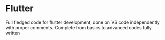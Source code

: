 # Flutter
Full fledged code for flutter development, done on VS code independently with proper comments. 
Complete from basics to advanced codes fully written
